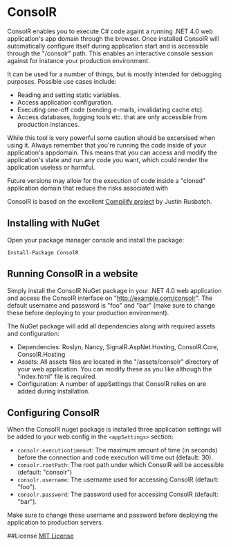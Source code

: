 # ConsolR

ConsolR enables you to execute C# code againt a running .NET 4.0 web application's app domain through the browser.
Once installed ConsolR will automatically configure itself during application start and is accessible through the 
"/consolr" path. This enables an interactive console session against for instance your production environment.

It can be used for a number of things, but is mostly intended for debugging purposes. Possible use cases include:

* Reading and setting static variables.
* Access application configuration.
* Executing one-off code (sending e-mails, invalidating cache etc).
* Access databases, logging tools etc. that are only accessible from production instances.

While this tool is very powerful some caution should be excersised when using it.
Always remember that you're running the code inside of your application's appdomain.
This means that you can access and modify the application's state and run any code you want, 
which could render the application useless or harmful.

Future versions may allow for the execution of code inside a 
"cloned" application domain that reduce the risks associated with 

ConsolR is based on the excellent [Compilify project](https://github.com/Compilify/Compilify) by Justin Rusbatch.

## Installing with NuGet

Open your package manager console and install the package:

    Install-Package ConsolR

## Running ConsolR in a website

Simply install the ConsolR NuGet package in your .NET 4.0 web application and access the ConsolR interface on "http://example.com/consolr".
The default username and password is "foo" and "bar" (make sure to change these before deploying to your production environment).

The NuGet package will add all dependencies along with required assets and configuration:

* Dependencies: Roslyn, Nancy, SignalR.AspNet.Hosting, ConsolR.Core, ConsolR.Hosting
* Assets: All assets files are located in the "/assets/consolr" directory of your web application. You can modify these as you like although the "index.html" file is required.
* Configuration: A number of appSettings that ConsolR relies on are added during installation.

## Configuring ConsolR

When the ConsolR nuget package is installed three application settings will be added to your web.config in the `<appSettings>` section:

* `consolr.executiontimeout`: The maximum amount of time (in seconds) before the connection and code execution will time out (default: 30).
* `consolr.rootPath`: The root path under which ConsolR will be accessible (default: "consolr")
* `consolr.username`: The username used for accessing ConsolR (default: "foo").
* `consolr.password`: The password used for accessing ConsolR (default: "bar").

Make sure to change these username and password before deploying the application to production servers.

##License
[MIT License](http://github.com/appharbor/ConsolR/LICENSE.md)
